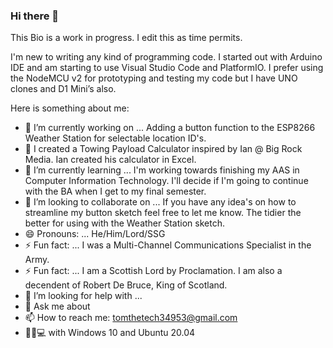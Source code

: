 ### Hi there 👋

<!--
**NewbRangerTom/NewbRangerTom** is a ✨ _special_ ✨ repository because its `README.md` (this file) appears on your GitHub profile.
Here are some ideas to get you started:
-->
This Bio is a work in progress.  I edit this as time permits.

I'm new to writing any kind of programming code.  I started out with Arduino IDE and am starting to use Visual Studio Code and PlatformIO.
I prefer using the NodeMCU v2 for prototyping and testing my code but I have UNO clones and D1 Mini’s also. 

Here is something about me:

- 🔭 I’m currently working on ... Adding a button function to the ESP8266 Weather Station for selectable location ID's.
- 🔭 I created a Towing Payload Calculator inspired by Ian @ Big Rock Media.  Ian created his calculator in Excel.
- 🌱 I’m currently learning ... I'm working towards finishing my AAS in Computer Information Technology.
      I'll decide if I'm going to continue with the BA when I get to my final semester.
- 👯 I’m looking to collaborate on ... If you have any idea's on how to streamline my button sketch feel free to let me know.
      The tidier the better for using with the Weather Station sketch.
- 😄 Pronouns: ... He/Him/Lord/SSG
- ⚡ Fun fact: ... I was a Multi-Channel Communications Specialist in the Army.
- ⚡ Fun fact: ... I am a Scottish Lord by Proclamation.  I am also a decendent of Robert De Bruce, King of Scotland.
- 🤔 I’m looking for help with ...
- 🎇 Ask me about 
- 📫 How to reach me: tomthetech34953@gmail.com
- 🥾🥾💻 with Windows 10 and Ubuntu 20.04
